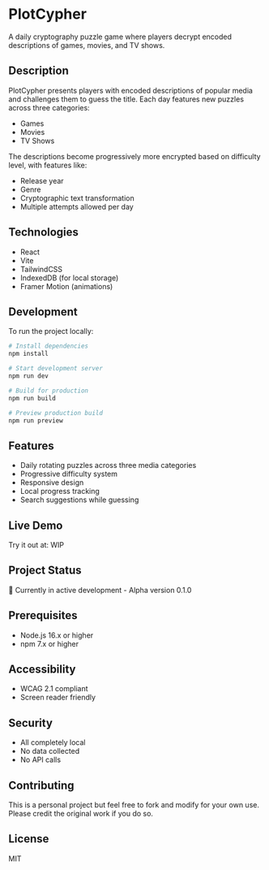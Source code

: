 # PlotCypher

A daily cryptography puzzle game where players decrypt encoded descriptions of games, movies, and TV shows.

## Description

PlotCypher presents players with encoded descriptions of popular media and challenges them to guess the title. Each day features new puzzles across three categories:

- Games
- Movies
- TV Shows

The descriptions become progressively more encrypted based on difficulty level, with features like:
- Release year 
- Genre 
- Cryptographic text transformation
- Multiple attempts allowed per day

## Technologies

- React
- Vite
- TailwindCSS
- IndexedDB (for local storage)
- Framer Motion (animations)

## Development

To run the project locally:

```bash
# Install dependencies
npm install

# Start development server
npm run dev

# Build for production
npm run build

# Preview production build
npm run preview
```

## Features

- Daily rotating puzzles across three media categories
- Progressive difficulty system
- Responsive design
- Local progress tracking
- Search suggestions while guessing

## Live Demo
Try it out at: WIP

## Project Status
🚧 Currently in active development - Alpha version 0.1.0

## Prerequisites
- Node.js 16.x or higher
- npm 7.x or higher

## Accessibility 

- WCAG 2.1 compliant
- Screen reader friendly 

## Security

- All completely local
- No data collected
- No API calls

## Contributing 

This is a personal project but feel free to fork and modify for your own use. Please credit the original work if you do so.

## License

MIT